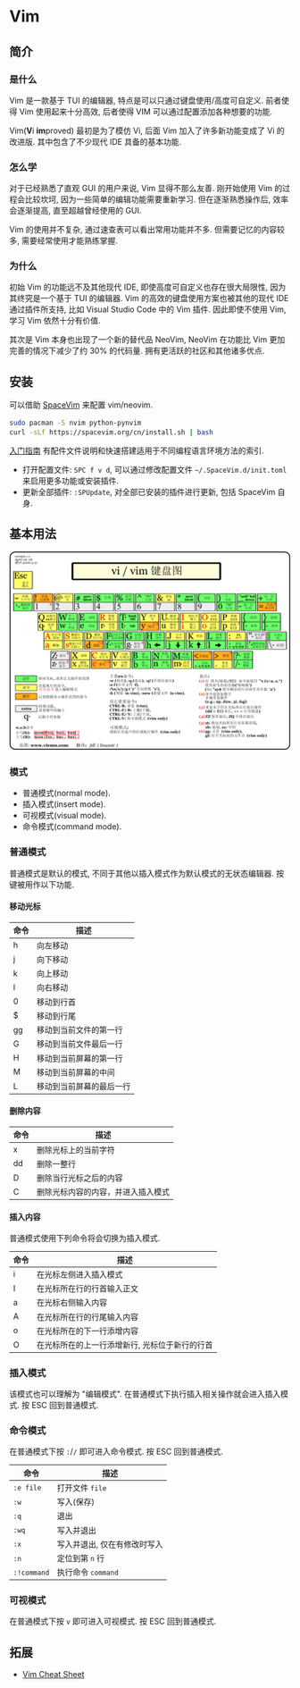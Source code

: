 # Vim

## 简介

### 是什么

Vim 是一款基于 TUI 的编辑器, 特点是可以只通过键盘使用/高度可自定义. 前者使得 Vim 使用起来十分高效, 后者使得 VIM 可以通过配置添加各种想要的功能.  

Vim(**V**i **im**proved) 最初是为了模仿 Vi, 后面 Vim 加入了许多新功能变成了 Vi 的改进版. 其中包含了不少现代 IDE 具备的基本功能.  

### 怎么学

对于已经熟悉了直观 GUI 的用户来说, Vim 显得不那么友善. 刚开始使用 Vim 的过程会比较坎坷, 因为一些简单的编辑功能需要重新学习. 但在逐渐熟悉操作后, 效率会逐渐提高, 直至超越曾经使用的 GUI.  

Vim 的使用并不复杂, 通过速查表可以看出常用功能并不多. 但需要记忆的内容较多, 需要经常使用才能熟练掌握.  

### 为什么

初始 Vim 的功能远不及其他现代 IDE, 即使高度可自定义也存在很大局限性, 因为其终究是一个基于 TUI 的编辑器. Vim 的高效的键盘使用方案也被其他的现代 IDE 通过插件所支持, 比如 Visual Studio Code 中的 Vim 插件. 因此即使不使用 Vim, 学习 Vim 依然十分有价值.  

其次是 Vim 本身也出现了一个新的替代品 NeoVim, NeoVim 在功能比 Vim 更加完善的情况下减少了约 30% 的代码量. 拥有更活跃的社区和其他诸多优点.  

## 安装

可以借助 [SpaceVim](https://spacevim.org/cn/) 来配置 vim/neovim.  

```sh
sudo pacman -S nvim python-pynvim
curl -sLf https://spacevim.org/cn/install.sh | bash
```

[入门指南](https://spacevim.org/cn/quick-start-guide/) 有配件文件说明和快速搭建适用于不同编程语言环境方法的索引.  

- 打开配置文件: `SPC f v d`, 可以通过修改配置文件 `~/.SpaceVim.d/init.toml` 来启用更多功能或安装插件.
- 更新全部插件: `:SPUpdate`, 对全部已安装的插件进行更新, 包括 SpaceVim 自身.

## 基本用法

![vi/vim shortcuts](assets/vi-keys.gif)  

### 模式

- 普通模式(normal mode).
- 插入模式(insert mode).
- 可视模式(visual mode).
- 命令模式(command mode).

### 普通模式

普通模式是默认的模式, 不同于其他以插入模式作为默认模式的无状态编辑器. 按键被用作以下功能.  

#### 移动光标

| 命令 | 描述                     |
| ---- | ------------------------ |
| h    | 向左移动                 |
| j    | 向下移动                 |
| k    | 向上移动                 |
| l    | 向右移动                 |
| 0    | 移动到行首               |
| $    | 移动到行尾               |
| gg   | 移动到当前文件的第一行   |
| G    | 移动到当前文件最后一行   |
| H    | 移动到当前屏幕的第一行   |
| M    | 移动到当前屏幕的中间     |
| L    | 移动到当前屏幕的最后一行 |

#### 删除内容

| 命令 | 描述                               |
| ---- | ---------------------------------- |
| x    | 删除光标上的当前字符               |
| dd   | 删除一整行                         |
| D    | 删除当行光标之后的内容             |
| C    | 删除光标内容的内容，并进入插入模式 |

#### 插入内容

普通模式使用下列命令将会切换为插入模式.  

| 命令 | 描述                                           |
| ---- | ---------------------------------------------- |
| i    | 在光标左侧进入插入模式                         |
| I    | 在光标所在行的行首输入正文                     |
| a    | 在光标右侧输入内容                             |
| A    | 在光标所在行的行尾输入内容                     |
| o    | 在光标所在的下一行添增内容                     |
| O    | 在光标所在的上一行添增新行, 光标位于新行的行首 |

### 插入模式

该模式也可以理解为 "编辑模式". 在普通模式下执行插入相关操作就会进入插入模式. 按 ESC 回到普通模式.  

### 命令模式

在普通模式下按 `:`/`/` 即可进入命令模式. 按 ESC 回到普通模式.  

| 命令        | 描述                         |
| ----------- | ---------------------------- |
| `:e file`   | 打开文件 `file`              |
| `:w`        | 写入(保存)                   |
| `:q`        | 退出                         |
| `:wq`       | 写入并退出                   |
| `:x`        | 写入并退出, 仅在有修改时写入 |
| `:n`        | 定位到第 `n` 行              |
| `:!command` | 执行命令 `command`           |

### 可视模式

在普通模式下按 `v` 即可进入可视模式. 按 ESC 回到普通模式.  

## 拓展

- [Vim Cheat Sheet](https://vim.rtorr.com/lang/zh_cn)
